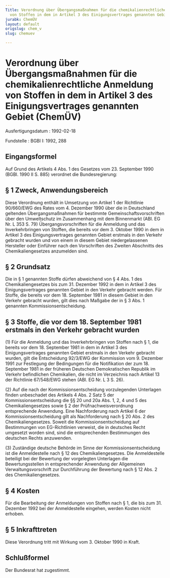 ```yaml
---
Title: Verordnung über Übergangsmaßnahmen für die chemikalienrechtliche Anmeldung
  von Stoffen in dem in Artikel 3 des Einigungsvertrages genannten Gebiet
jurabk: ChemÜV
layout: default
origslug: chem_v
slug: chemuev

---
```


# Verordnung über Übergangsmaßnahmen für die chemikalienrechtliche Anmeldung von Stoffen in dem in Artikel 3 des Einigungsvertrages genannten Gebiet (ChemÜV)

Ausfertigungsdatum
:   1992-02-18

Fundstelle
:   BGBl I: 1992, 288

## Eingangsformel

Auf Grund des Artikels 4 Abs. 1 des Gesetzes vom 23. September 1990
(BGBl. 1990 II S. 885) verordnet die Bundesregierung:

## § 1 Zweck, Anwendungsbereich

Diese Verordnung enthält in Umsetzung von Artikel 1 der Richtlinie
90/660/EWG des Rates vom 4. Dezember 1990 über die in Deutschland
geltenden Übergangsmaßnahmen für bestimmte Gemeinschaftsvorschriften
über den Umweltschutz im Zusammenhang mit dem Binnenmarkt (ABl. EG Nr.
L 353 S. 79) Übergangsvorschriften für die Anmeldung und das
Inverkehrbringen von Stoffen, die bereits vor dem 3. Oktober 1990 in
dem in Artikel 3 des Einigungsvertrages genannten Gebiet erstmals in
den Verkehr gebracht wurden und von einem in diesem Gebiet
niedergelassenen Hersteller oder Einführer nach den Vorschriften des
Zweiten Abschnitts des Chemikaliengesetzes anzumelden sind.

## § 2 Grundsatz

Die in § 1 genannten Stoffe dürfen abweichend von § 4 Abs. 1 des
Chemikaliengesetzes bis zum 31. Dezember 1992 in dem in Artikel 3 des
Einigungsvertrages genannten Gebiet in den Verkehr gebracht werden.
Für Stoffe, die bereits vor dem 18. September 1981 in diesem Gebiet in
den Verkehr gebracht wurden, gilt dies nach Maßgabe der in § 3 Abs. 1
genannten Kommissionsentscheidung.

## § 3 Stoffe, die vor dem 18. September 1981 erstmals in den Verkehr gebracht wurden

(1) Für die Anmeldung und das Inverkehrbringen von Stoffen nach § 1,
die bereits vor dem 18. September 1981 in dem in Artikel 3 des
Einigungsvertrages genannten Gebiet erstmals in den Verkehr gebracht
wurden, gilt die Entscheidung 92/3/EWG der Kommission vom 9. Dezember
1991 zur Festlegung der Bedingungen für die Notifikation der zum 18.
September 1981 in der früheren Deutschen Demokratischen Republik im
Verkehr befindlichen Chemikalien, die nicht im Verzeichnis nach
Artikel 13 der Richtlinie 67/548/EWG stehen (ABl. EG Nr. L 3 S. 26).

(2) Auf die nach der Kommissionsentscheidung vorzulegenden Unterlagen
finden unbeschadet des Artikels 4 Abs. 2 Satz 5 der
Kommissionsentscheidung die §§ 20 und 20a Abs. 1, 2, 4 und 5 des
Chemikaliengesetzes sowie § 2 der Prüfnachweisverordnung entsprechende
Anwendung. Eine Nachforderung nach Artikel 6 der
Kommissionsentscheidung gilt als Nachforderung nach § 20 Abs. 2 des
Chemikaliengesetzes. Soweit die Kommissionsentscheidung auf
Bestimmungen von EG-Richtlinien verweist, die in deutsches Recht
umgesetzt worden sind, sind die entsprechenden Bestimmungen des
deutschen Rechts anzuwenden.

(3) Zuständige deutsche Behörde im Sinne der Kommissionsentscheidung
ist die Anmeldestelle nach § 12 des Chemikaliengesetzes. Die
Anmeldestelle beteiligt bei der Bewertung der vorgelegten Unterlagen
die Bewertungsstellen in entsprechender Anwendung der Allgemeinen
Verwaltungsvorschrift zur Durchführung der Bewertung nach § 12 Abs. 2
des Chemikaliengesetzes.

## § 4 Kosten

Für die Bearbeitung der Anmeldungen von Stoffen nach § 1, die bis zum
31\. Dezember 1992 bei der Anmeldestelle eingehen, werden Kosten nicht
erhoben.

## § 5 Inkrafttreten

Diese Verordnung tritt mit Wirkung vom 3. Oktober 1990 in Kraft.

## Schlußformel

Der Bundesrat hat zugestimmt.

